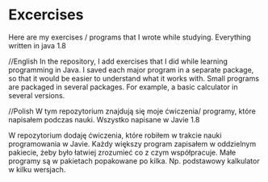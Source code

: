 # Excercises
Here are my exercises / programs that I wrote while studying. Everything written in java 1.8

//English
In the repository, I add exercises that I did while learning programming in Java. 
I saved each major program in a separate package, so that it would be easier to understand what it works with. 
Small programs are packaged in several packages. For example, a basic calculator in several versions.

//Polish
W tym repozytorium znajdują się moje ćwiczenia/ programy, które napisałem podczas nauki. Wszystko napisane w Javie 1.8

W repozytorium dodaję ćwiczenia, które robiłem w trakcie nauki programowania w Javie. 
Każdy większy program zapisałem w oddzielnym pakiecie, żeby było łatwiej zrozumieć co z czym współpracuje. 
Małe programy są w pakietach popakowane po kilka. Np. podstawowy kalkulator w kilku wersjach.
